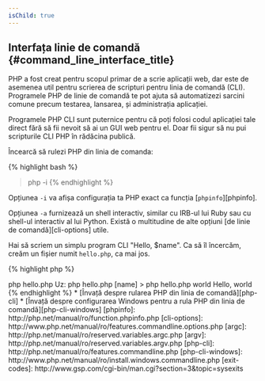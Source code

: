 ```yaml
---
isChild: true
---
```


## Interfața linie de comandă {#command_line_interface_title}

PHP a fost creat pentru scopul primar de a scrie aplicații web, dar este de asemenea util pentru scrierea de scripturi
pentru linia de comandă (CLI). Programele PHP de linie de comandă te pot ajuta să automatizezi sarcini comune precum
testarea, lansarea, și administrația aplicației.

Programele PHP CLI sunt puternice pentru că poți folosi codul aplicației tale direct fără să fii nevoit să ai un GUI web
pentru el. Doar fii sigur să nu pui scripturile CLI PHP în rădăcina publică.

Încearcă să rulezi PHP din linia de comanda:

{% highlight bash %}
> php -i
{% endhighlight %}

Opțiunea `-i` va afișa configurația ta PHP exact ca funcția [`phpinfo`][phpinfo].

Opțiunea `-a` furnizează un shell interactiv, similar cu IRB-ul lui Ruby sau cu shell-ul interactiv al lui Python.
Există o multitudine de alte opțiuni [de linie de comandă][cli-options] utile.

Hai să scriem un simplu program CLI "Hello, $name". Ca să îl încercăm, creăm un fișier numit `hello.php`, ca mai jos.

{% highlight php %}
<?php
if ($argc != 2) {
    echo "Uz: php hello.php [name].\n";
    exit(1);
}
$name = $argv[1];
echo "Hello, $name\n";
{% endhighlight %}

PHP setează două variabile speciale bazate pe argumentele cu care este rulat scriptul tău. [`$argc`][argc] este
o variabilă integer ce conține numărul argumentelor și [`$argv`][argv] este un array ce conține *valoarea* fiecărui
argument. Primul argument este întotdeauna numele fișierului scriptului tău PHP, în cazul nostru `hello.php`.

Expresia `exit()` este utilizată cu un număr nenul pentru a înștiința shell-ul că comanda a eșuat. Coduri de exit des
uzitate pot fi găsite [aici][exit-codes]

Ca să ne rulăm scriptul de mai sus din linia de comandă:

{% highlight bash %}
> php hello.php
Uz: php hello.php [name]
> php hello.php world
Hello, world
{% endhighlight %}


 * [Învață despre rularea PHP din linia de comandă][php-cli]
 * [Învață despre configurarea Windows pentru a rula PHP din linia de comandă][php-cli-windows]

[phpinfo]: http://php.net/manual/ro/function.phpinfo.php
[cli-options]: http://www.php.net/manual/ro/features.commandline.options.php
[argc]: http://php.net/manual/ro/reserved.variables.argc.php
[argv]: http://php.net/manual/ro/reserved.variables.argv.php
[php-cli]: http://php.net/manual/ro/features.commandline.php
[php-cli-windows]: http://www.php.net/manual/ro/install.windows.commandline.php
[exit-codes]: http://www.gsp.com/cgi-bin/man.cgi?section=3&topic=sysexits
